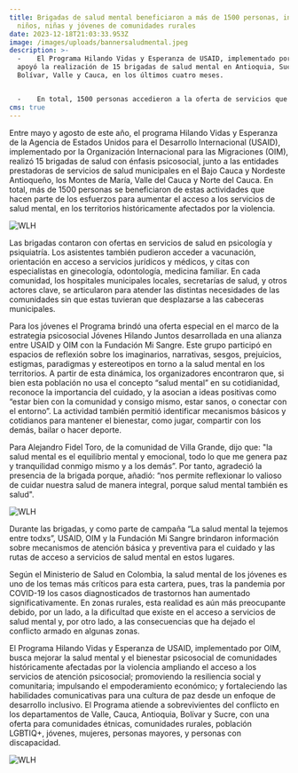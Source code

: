 ```yaml
---
title: Brigadas de salud mental beneficiaron a más de 1500 personas, incluyendo
  niños, niñas y jóvenes de comunidades rurales
date: 2023-12-18T21:03:33.953Z
image: /images/uploads/bannersaludmental.jpeg
description: >-
  -    El Programa Hilando Vidas y Esperanza de USAID, implementado por OIM,
  apoyó la realización de 15 brigadas de salud mental en Antioquia, Sucre,
  Bolívar, Valle y Cauca, en los últimos cuatro meses.


  -    En total, 1500 personas accedieron a la oferta de servicios que llegaron a las comunidades, entre ellos, acciones conjuntas de la estrategia Jóvenes Hilando Juntos, la estrategia psicosocial del Programa, en alianza con la Fundación Mi Sangre.
cms: true
---
```

Entre mayo y agosto de este año, el programa Hilando Vidas y Esperanza de la Agencia de Estados Unidos para el Desarrollo Internacional (USAID), implementado por la Organización Internacional para las Migraciones (OIM), realizó 15 brigadas de salud con énfasis psicosocial, junto a las entidades prestadoras de servicios de salud municipales en el Bajo Cauca y Nordeste Antioqueño, los Montes de María, Valle del Cauca y Norte del Cauca. En total, más de 1500 personas se beneficiaron de estas actividades que hacen parte de los esfuerzos para aumentar el acceso a los servicios de salud mental, en los territorios históricamente afectados por la violencia. 

![WLH](https://colombia.iom.int/sites/g/files/tmzbdl1011/files/images/Notas/bannersaludmental4.jpg)

Las brigadas contaron con ofertas en servicios de salud en psicología y psiquiatría. Los asistentes también pudieron acceder a vacunación, orientación en acceso a servicios jurídicos y médicos, y citas con especialistas en ginecología, odontología, medicina familiar. En cada comunidad, los hospitales municipales locales, secretarías de salud, y otros actores clave, se articularon para atender las distintas necesidades de las comunidades sin que estas tuvieran que desplazarse a las cabeceras municipales. 

Para los jóvenes el Programa brindó una oferta especial en el marco de la estrategia psicosocial Jóvenes Hilando Juntos desarrollada en una alianza entre USAID y OIM con la Fundación Mi Sangre. Este grupo participó en espacios de reflexión sobre los imaginarios, narrativas, sesgos, prejuicios, estigmas, paradigmas y estereotipos en torno a la salud mental en los territorios. A partir de esta dinámica, los organizadores encontraron que, si bien esta población no usa el concepto “salud mental” en su cotidianidad, reconoce la importancia del cuidado, y la asocian a ideas positivas como “estar bien con la comunidad y consigo mismo, estar sanos, o conectar con el entorno”. La actividad también permitió identificar mecanismos básicos y cotidianos para mantener el bienestar, como jugar, compartir con los demás, bailar o hacer deporte. 

Para Alejandro Fidel Toro, de la comunidad de Villa Grande, dijo que: "la salud mental es el equilibrio mental y emocional, todo lo que me genera paz y tranquilidad conmigo mismo y a los demás”. Por tanto, agradeció la presencia de la brigada porque, añadió: “nos permite reflexionar lo valioso de cuidar nuestra salud de manera integral, porque salud mental también es salud".

![WLH](https://colombia.iom.int/sites/g/files/tmzbdl1011/files/images/Notas/bannersaludmental2.jpg)

Durante las brigadas, y como parte de campaña “La salud mental la tejemos entre todxs”, USAID, OIM y la Fundación Mi Sangre brindaron información sobre mecanismos de atención básica y preventiva para el cuidado y las rutas de acceso a servicios de salud mental en estos lugares.

Según el Ministerio de Salud en Colombia, la salud mental de los jóvenes es uno de los temas más críticos para esta cartera, pues, tras la pandemia por COVID-19 los casos diagnosticados de trastornos han aumentado significativamente. En zonas rurales, esta realidad es aún más preocupante debido, por un lado, a la dificultad que existe en el acceso a servicios de salud mental y, por otro lado, a las consecuencias que ha dejado el conflicto armado en algunas zonas.

El Programa Hilando Vidas y Esperanza de USAID, implementado por OIM, busca mejorar la salud mental y el bienestar psicosocial de comunidades históricamente afectadas por la violencia ampliando el acceso a los servicios de atención psicosocial; promoviendo la resiliencia social y comunitaria; impulsando el empoderamiento económico; y fortaleciendo las habilidades comunicativas para una cultura de paz desde un enfoque de desarrollo inclusivo. El Programa atiende a sobrevivientes del conflicto en los departamentos de Valle, Cauca, Antioquia, Bolívar y Sucre, con una oferta para comunidades étnicas, comunidades rurales, población LGBTIQ+, jóvenes, mujeres, personas mayores, y personas con discapacidad.

![WLH](https://colombia.iom.int/sites/g/files/tmzbdl1011/files/images/Notas/bannersaludmental3.jpg)